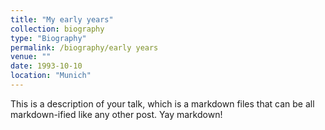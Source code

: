 ```yaml
---
title: "My early years"
collection: biography
type: "Biography"
permalink: /biography/early years
venue: ""
date: 1993-10-10
location: "Munich"
---
```


This is a description of your talk, which is a markdown files that can be all markdown-ified like any other post. Yay markdown!
